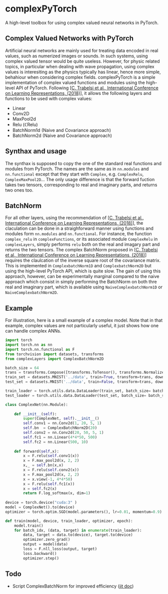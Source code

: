 # complexPyTorch

A high-level toolbox for using complex valued neural networks in PyTorch.

## Complex Valued Networks with PyTorch

Artificial neural networks are mainly used for treating data encoded in real values, such as numerized images or sounds.
In such systems, using complex valued tensor would be quite useless. 
However, for physic related topics, in particular when dealing with wave propagation, using complex values is interesiting as the physics typically has linear, hence more simple, behahiour when considering complex fields. 
complexPyTorch is a simple implementation of complex valued functions and modules using the high-level API of PyTorch. 
Following [[C. Trabelsi et al., International Conference on Learning Representations, (2018)](https://openreview.net/forum?id=H1T2hmZAb)], it allows the following layers and functions to be used with complex values:
* Linear
* Conv2D
* MaxPool2d
* Relu (&#8450;Relu)
* BatchNorm1d (Naive and Covariance approach)
* BatchNorm2d (Naive and Covariance approach)



## Synthax and usage

The synthax is supposed to copy the one of the standard real functions and modules from PyTorch. 
The names are the same as in `nn.modules` and `nn.functional` except that they start with `Complex`, e.g. `ComplexRelu`, `ComplexMaxPool2D`...
The only usage difference is that the forward fuction takes two tensors, corresponding to real and imaginary parts, and returns two ones too.

## BatchNorm

For all other layers, using the recommendation of [[C. Trabelsi et al., International Conference on Learning Representations, (2018)](https://openreview.net/forum?id=H1T2hmZAb)], the claculation can be done in a straighforward manner using functions and modules form `nn.modules` and `nn.functional`. 
For instance, the function `complex_relu` in `complexFunctions`, or its associated module `ComplexRelu` in `complexLayers`, simply performs `relu` both on the real and imagary part and returns the two tensors.
The complex BatchNorm proposed in [[C. Trabelsi et al., International Conference on Learning Representations, (2018)](https://openreview.net/forum?id=H1T2hmZAb)] requires the claulcation of the inverse square root of the covariance matrix.
This is implemented in `ComplexbatchNorm1D` and `ComplexbatchNorm2D` but using the high-level PyTorch API, which is quite slow.
The gain of using this approach, however, can be experimentally marginal compared to the naive approach which consist in simply performing the BatchNorm on both thre real and imaginary part, which is available using `NaiveComplexbatchNorm1D` or `NaiveComplexbatchNorm2D`.


## Example

For illustration, here is a small example of a complex model.
Note that in that example, complex values are not particularly useful, it just shows how one can handle complex ANNs.

```python
import torch
import torch.nn as nn
import torch.nn.functional as F
from torchvision import datasets, transforms
from complexLayers import ComplexBatchNorm2D

batch_size = 64
trans = transforms.Compose([transforms.ToTensor(), transforms.Normalize((0.5,), (1.0,))])
train_set = datasets.MNIST('../data', train=True, transform=trans, download=True)
test_set = datasets.MNIST('../data', train=False, transform=trans, download=True)

train_loader = torch.utils.data.DataLoader(train_set, batch_size= batch_size, shuffle=True)
test_loader = torch.utils.data.DataLoader(test_set, batch_size= batch_size, shuffle=True)

class ComplexNet(nn.Module):
    
    def __init__(self):
        super(ComplexNet, self).__init__()
        self.conv1 = nn.Conv2d(1, 20, 5, 1)
        self.bn  = ComplexBatchNorm2D(20)
        self.conv2 = nn.Conv2d(20, 50, 5, 1)
        self.fc1 = nn.Linear(4*4*50, 500)
        self.fc2 = nn.Linear(500, 10)
             
    def forward(self,x):
        x = F.relu(self.conv1(x))
        x = F.max_pool2d(x, 2, 2)
        x,_ = self.bn(x,x)
        x = F.relu(self.conv2(x))
        x = F.max_pool2d(x, 2, 2)
        x = x.view(-1, 4*4*50)
        x = F.relu(self.fc1(x))
        x = self.fc2(x)
        return F.log_softmax(x, dim=1)
    
device = torch.device("cuda:3" )
model = ComplexNet().to(device)
optimizer = torch.optim.SGD(model.parameters(), lr=0.01, momentum=0.9)

def train(model, device, train_loader, optimizer, epoch):
    model.train()
    for batch_idx, (data, target) in enumerate(train_loader):
        data, target = data.to(device), target.to(device)
        optimizer.zero_grad()
        output = model(data)
        loss = F.nll_loss(output, target)
        loss.backward()
        optimizer.step()
```
        
## Todo
* Script ComplexBatchNorm for improved efficiency ([jit doc](https://pytorch.org/docs/stable/jit.html))
